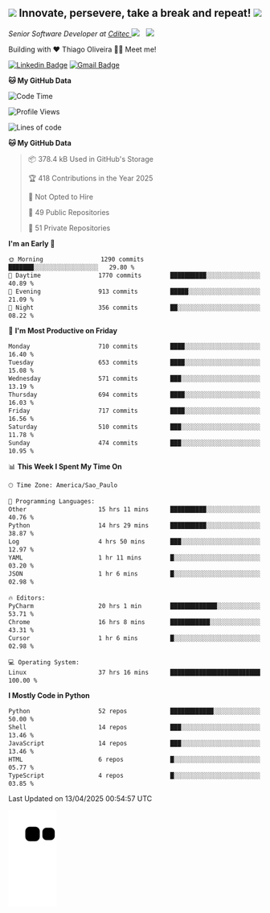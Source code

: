<h2><img src="https://emojis.slackmojis.com/emojis/images/1531849430/4246/blob-sunglasses.gif?1531849430" width="30"/> Innovate, persevere, take a break and repeat! <img src="https://media.giphy.com/media/12oufCB0MyZ1Go/giphy.gif" width="50"></h2>
<img align='right' src="https://media.giphy.com/media/M9gbBd9nbDrOTu1Mqx/giphy.gif" width="230">
<p><em>Senior Software Developer at <a href="https://www.cditec.com.br/">Cditec
</a><img src="https://media.giphy.com/media/WUlplcMpOCEmTGBtBW/giphy.gif" width="30"> 
</em></p>



Building with ❤️ Thiago Oliveira 👋🏽 Meet me!

[![Linkedin Badge](https://img.shields.io/badge/-Thiago-blue?style=flat-square&logo=Linkedin&logoColor=white&link=https://www.linkedin.com/in/tgmarinho/)](https://www.linkedin.com/in/thiagoceconelo/) 
[![Gmail Badge](https://img.shields.io/badge/-thiceconelo@gmail.com-c14438?style=flat-square&logo=Gmail&logoColor=white&link=mailto:thiceconelo@gmail.com)](mailto:thiceconelo@gmail.com)

</em></p>

<!-- <span style="height ">
![Anurag's GitHub stats](https://github-readme-stats.vercel.app/api?username=arthurspk&show_icons=true&theme=tokyonight)
</span> -->

**🐱 My GitHub Data** 
<!--START_SECTION:waka-->
![Code Time](http://img.shields.io/badge/Code%20Time-2%2C964%20hrs%2013%20mins-blue)

![Profile Views](http://img.shields.io/badge/Profile%20Views-0-blue)

![Lines of code](https://img.shields.io/badge/From%20Hello%20World%20I%27ve%20Written-6.2%20million%20lines%20of%20code-blue)

**🐱 My GitHub Data** 

> 📦 378.4 kB Used in GitHub's Storage 
 > 
> 🏆 418 Contributions in the Year 2025
 > 
> 🚫 Not Opted to Hire
 > 
> 📜 49 Public Repositories 
 > 
> 🔑 51 Private Repositories 
 > 
**I'm an Early 🐤** 

```text
🌞 Morning                1290 commits        ███████░░░░░░░░░░░░░░░░░░   29.80 % 
🌆 Daytime                1770 commits        ██████████░░░░░░░░░░░░░░░   40.89 % 
🌃 Evening                913 commits         █████░░░░░░░░░░░░░░░░░░░░   21.09 % 
🌙 Night                  356 commits         ██░░░░░░░░░░░░░░░░░░░░░░░   08.22 % 
```
📅 **I'm Most Productive on Friday** 

```text
Monday                   710 commits         ████░░░░░░░░░░░░░░░░░░░░░   16.40 % 
Tuesday                  653 commits         ████░░░░░░░░░░░░░░░░░░░░░   15.08 % 
Wednesday                571 commits         ███░░░░░░░░░░░░░░░░░░░░░░   13.19 % 
Thursday                 694 commits         ████░░░░░░░░░░░░░░░░░░░░░   16.03 % 
Friday                   717 commits         ████░░░░░░░░░░░░░░░░░░░░░   16.56 % 
Saturday                 510 commits         ███░░░░░░░░░░░░░░░░░░░░░░   11.78 % 
Sunday                   474 commits         ███░░░░░░░░░░░░░░░░░░░░░░   10.95 % 
```


📊 **This Week I Spent My Time On** 

```text
🕑︎ Time Zone: America/Sao_Paulo

💬 Programming Languages: 
Other                    15 hrs 11 mins      ██████████░░░░░░░░░░░░░░░   40.76 % 
Python                   14 hrs 29 mins      ██████████░░░░░░░░░░░░░░░   38.87 % 
Log                      4 hrs 50 mins       ███░░░░░░░░░░░░░░░░░░░░░░   12.97 % 
YAML                     1 hr 11 mins        █░░░░░░░░░░░░░░░░░░░░░░░░   03.20 % 
JSON                     1 hr 6 mins         █░░░░░░░░░░░░░░░░░░░░░░░░   02.98 % 

🔥 Editors: 
PyCharm                  20 hrs 1 min        █████████████░░░░░░░░░░░░   53.71 % 
Chrome                   16 hrs 8 mins       ███████████░░░░░░░░░░░░░░   43.31 % 
Cursor                   1 hr 6 mins         █░░░░░░░░░░░░░░░░░░░░░░░░   02.98 % 

💻 Operating System: 
Linux                    37 hrs 16 mins      █████████████████████████   100.00 % 
```

**I Mostly Code in Python** 

```text
Python                   52 repos            ████████████░░░░░░░░░░░░░   50.00 % 
Shell                    14 repos            ███░░░░░░░░░░░░░░░░░░░░░░   13.46 % 
JavaScript               14 repos            ███░░░░░░░░░░░░░░░░░░░░░░   13.46 % 
HTML                     6 repos             █░░░░░░░░░░░░░░░░░░░░░░░░   05.77 % 
TypeScript               4 repos             █░░░░░░░░░░░░░░░░░░░░░░░░   03.85 % 
```




 Last Updated on 13/04/2025 00:54:57 UTC
<!--END_SECTION:waka-->

![Snake animation](https://github.com/rafaballerini/rafaballerini/blob/output/github-contribution-grid-snake.svg)


<!---
ceconelo/ceconelo is a ✨ special ✨ repository because its `README.md` (this file) appears on your GitHub profile.
You can click the Preview link to take a look at your changes.
--->
